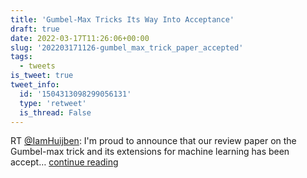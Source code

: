 ```yaml
---
title: 'Gumbel-Max Tricks Its Way Into Acceptance'
draft: true
date: 2022-03-17T11:26:06+00:00
slug: '202203171126-gumbel_max_trick_paper_accepted'
tags:
  - tweets
is_tweet: true
tweet_info:
  id: '1504313098299056131'
  type: 'retweet'
  is_thread: False
---
```




RT [@IamHuijben](https://x.com/IamHuijben): I'm proud to announce that our review paper on the Gumbel-max trick and its extensions for machine learning has been accept… [continue reading](https://x.com/sytelus/status/1504313098299056131)
